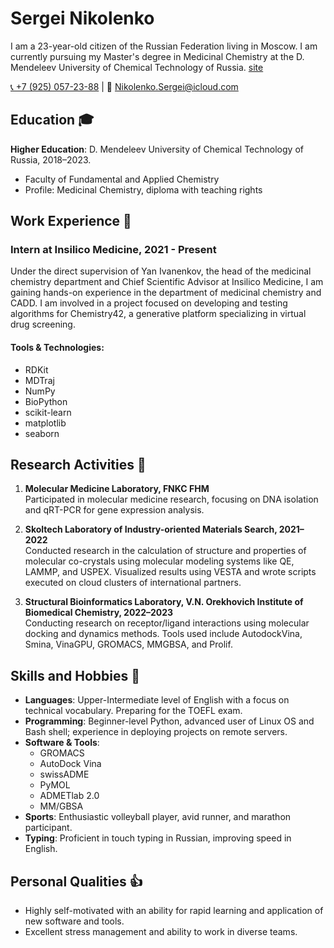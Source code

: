 # Sergei Nikolenko

I am a 23-year-old citizen of the Russian Federation living in Moscow. I am currently pursuing my Master's degree in Medicinal Chemistry at the D. Mendeleev University of Chemical Technology of Russia.
[site](https://sergeinikolenko.github.io/SergeiNikolenko/)

[📞 +7 (925) 057-23-88](https://t.me/Nikolenko_Sergei) | 📧 Nikolenko.Sergei@icloud.com

## Education 🎓

**Higher Education**: D. Mendeleev University of Chemical Technology of Russia, 2018–2023.
- Faculty of Fundamental and Applied Chemistry
- Profile: Medicinal Chemistry, diploma with teaching rights

## Work Experience 💼

### Intern at Insilico Medicine, 2021 - Present  
Under the direct supervision of Yan Ivanenkov, the head of the medicinal chemistry department and Chief Scientific Advisor at Insilico Medicine, I am gaining hands-on experience in the department of medicinal chemistry and CADD. I am involved in a project focused on developing and testing algorithms for Chemistry42, a generative platform specializing in virtual drug screening.

#### Tools & Technologies:
- RDKit
- MDTraj
- NumPy
- BioPython
- scikit-learn
- matplotlib
- seaborn

## Research Activities 🔬

1. **Molecular Medicine Laboratory, FNKC FHM**  
Participated in molecular medicine research, focusing on DNA isolation and qRT-PCR for gene expression analysis.

2. **Skoltech Laboratory of Industry-oriented Materials Search, 2021–2022**  
Conducted research in the calculation of structure and properties of molecular co-crystals using molecular modeling systems like QE, LAMMP, and USPEX. Visualized results using VESTA and wrote scripts executed on cloud clusters of international partners.

3. **Structural Bioinformatics Laboratory, V.N. Orekhovich Institute of Biomedical Chemistry, 2022–2023**  
Conducting research on receptor/ligand interactions using molecular docking and dynamics methods. Tools used include AutodockVina, Smina, VinaGPU, GROMACS, MMGBSA, and Prolif.

## Skills and Hobbies 🧠

- **Languages**: Upper-Intermediate level of English with a focus on technical vocabulary. Preparing for the TOEFL exam.
- **Programming**: Beginner-level Python, advanced user of Linux OS and Bash shell; experience in deploying projects on remote servers.
- **Software & Tools**:
  - GROMACS
  - AutoDock Vina
  - swissADME
  - PyMOL
  - ADMETlab 2.0
  - MM/GBSA
- **Sports**: Enthusiastic volleyball player, avid runner, and marathon participant.
- **Typing**: Proficient in touch typing in Russian, improving speed in English.

## Personal Qualities 👍

- Highly self-motivated with an ability for rapid learning and application of new software and tools.
- Excellent stress management and ability to work in diverse teams.
